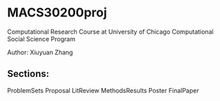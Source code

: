 # MACS30200proj
Computational Research Course at University of Chicago Computational Social Science Program

Author: Xiuyuan Zhang

## Sections:
ProblemSets
Proposal
LitReview
MethodsResults
Poster
FinalPaper

